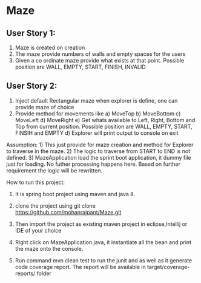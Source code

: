 # Maze

User Story 1:
-------------

1) Maze is created on creation
2) The maze provide  numbers of walls and empty spaces for the users
3) Given a co ordinate maze provide what exists at that point.
	Possible position are
		WALL, EMPTY, START, FINISH, INVALID

User Story 2:
-------------

1) Inject default Rectangular maze when explorer is define, one can provide maze of choice
2) Provide method for movements like
	a) MoveTop
	b) MoveBottom
	c) MoveLeft
	d) MoveRight
	e) Get whats available to Left, Right, Bottom and Top from current position. Possible position are
		WALL, EMPTY, START, FINSIH and EMPTY
	d) Explorer will print output to console on exit

Assumption: 
	1) This just provide for maze creation and method for Explorer to traverse in the maze.
	2) The logic to traverse from START to END is not defined.
	3) MazeApplication load the sprint boot application, it dummy file just for loading. No futher processing
		happens here. Based on further requirement the logic will be rewritten.
	
	
How to run this project:

1) It is spring boot project using maven and java 8.
2) clone the project using git clone https://github.com/mohanrajpant/Maze.git
3) Then import the project as existing maven project in eclipse,Intellij or IDE of your choice
3) Right click on MazeApplication.java, it instantiate all the bean and print the maze onto the console.

4) Run command mvn clean test to run the junit and as well as it generate code coverage report. The report will be available in target/coverage-reports/ folder
